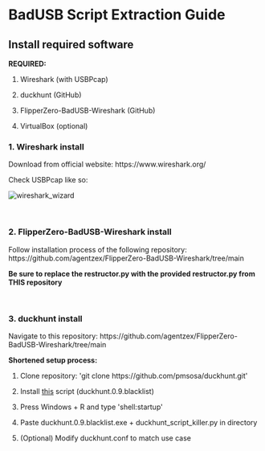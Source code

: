 <h1>BadUSB Script Extraction Guide</h1>

<h2>Install required software</h2>

**REQUIRED:**

1. <p>Wireshark (with USBPcap)</p>
2. <p>duckhunt (GitHub)</p>
3. <p>FlipperZero-BadUSB-Wireshark (GitHub)</p>
4. <p>VirtualBox (optional)</p>

<h3>1. Wireshark install</h3>

<p>Download from official website: https://www.wireshark.org/</p>
<p>Check USBPcap like so:</p>

![wireshark_wizard](https://raw.githubusercontent.com/larsje99/BadUSB_Script_Extractor/master/screenshots/wireshark_wizard.png)

<br>

<h3>2. FlipperZero-BadUSB-Wireshark install</h3>
<p>Follow installation process of the following repository: https://github.com/agentzex/FlipperZero-BadUSB-Wireshark/tree/main</p>

**<p>Be sure to replace the restructor.py with the provided restructor.py from THIS repository</p>**

<br>

<h3>3. duckhunt install</h3>
<p>Navigate to this repository: https://github.com/agentzex/FlipperZero-BadUSB-Wireshark/tree/main</p>

**Shortened setup process:**
1. <p>Clone repository: 'git clone https://github.com/pmsosa/duckhunt.git'</p>
2. Install [this](https://github.com/pmsosa/duckhunt/raw/master/builds/duckhunt.0.9.blacklist.exe) script (duckhunt.0.9.blacklist)
3. <p>Press Windows + R and type 'shell:startup'</p>
4. <p>Paste duckhunt.0.9.blacklist.exe + duckhunt_script_killer.py in directory</p>
5. <p>(Optional) Modify duckhunt.conf to match use case</p>
